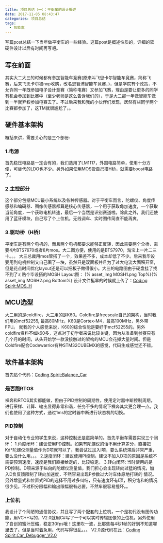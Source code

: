 ```yaml
---
title: 项目总结（一）：平衡车的设计概述
date: 2017-11-05 08:43:47
categories: 项目总结
tags:
  - 智能车
---
```

写篇post总结一下当年做平衡车的一些经验。这篇post是概述性质的，详细的软硬件设计以后有时间再写吧。

<!--more-->

## 写在前面
其实大二大三的时候都有参加智能车竞赛(原来叫飞思卡尔智能车竞赛，简称飞赛，后来飞思卡尔被nxp收购，改名恩智浦智能车竞赛..)，但是学院有个政策，不允许同一年既参加电子设计竞赛（简称电赛）又参加飞赛，理由是要让更多的同学有机会参加到比赛中（至少老师是这么告诉我们的），于是大二那一年做智能车做到一半就弃权参加电赛去了。不过后来我和我的小伙伴们发现，居然有些同学两个比赛都参加了，这TM就很尴尬了。。

## 硬件基本架构
概括来讲，需要关心的是三个部份:
### 1.电源
首先稳压电路是一定会有的，我们选用了LM1117，外围电路简单，使用十分方便，可替代的LDO也不少。另外如果使用MOS管自己搭H桥，就需要boost电路了。
### 2.主控部分
这个部分包括MCU最小系统以及各种传感器。对于平衡车而言，陀螺仪、角度传感器和编码器、图像传感器都算是核心传感器，一个用于获取角加速度，一个获取当前角度，一个获取电机转速，最后一个当然是识别赛道啦。除此之外，我们还使用了蓝牙模块，自己写了个上位机，无线调车、实时图传简直不能再爽。
### 3.驱动桥（H桥）
平衡车是有两个电机的，而且两个电机都要求能够正反转，因此需要两个全桥，需要4片BTS7970或者8片mos。大二图方便，使用的是BTS7970，淘宝上一片二三十。。。
大三总裁用mos管搭了一个，效果差不多，成本却低了不少。后来我毕设要用到电机控制又自己画了一块，虽然只是双面板并且为了过大电流大面积开窗，但是花点时间优化layout还是可以把板子做得很小。大三的电路图由于硬盘挂了找不到了:( 贴个毕设搭的MOSH Layout图：
{% asset_img MOSH1.png Top%}{% asset_img MOSH2.png Bottom%}
设计文件挺早的时候就上传了：[Coding Spirit:MOS_H](https://github.com/codingspirit/MOS_H)

## MCU选型
大二用的是coldfire，大三用的是K60。Coldfire是freescale自己的架构，当时我们用的mcf52255, 最高80MHz，K60是Cortex-M4，最高100MHz，另外带FPU。
就我的个人感觉来说，K60的综合性能是要好于mcf52255的。另外coldfire资料不如k60多，这点对于初学者来说比较关键，因为从准备到参赛只有几个月的时间，从头开始学一款没接触过的架构的MCU会花掉大量时间。但是Coldfire配合Codewarrior有种STM32CUBEMX的感觉，代码生成感觉还不错。

## 软件基本架构
首先贴个代码：[Coding Spirit:Balance_Car](https://github.com/codingspirit/Balance_Car)
### 是否跑RTOS
裸奔和RTOS其实都能做，但由于PID控制的周期性，使用定时器中断控制周期，进行采样、计算、输出显得非常和谐，任务不多的情况下裸奔其实更合理一点。我们也使用了这种方式，通过1ms的定时器中断进行状态机的切换。
### PID控制
对于自动化专业的学生来说，这种控制还是蛮简单的。首先平衡车需要实现三个闭环：
1.角度闭环：建议使用PD控制。如果有陀螺仪的话不用计算差分，直接把Kd*陀螺仪测量值作为D项就可以了。我尝试过加入I项，要么系统滞后非常严重，要么没什么用。。。
2.速度闭环：建议使用PI控制。建议不加入D项的原因是系统不需要预测速度，速度是我们直接给定的，比较稳定。
3.转向闭环: 当时使用的是PD控制。D项来源于纵向的陀螺仪测量值，我们担心会出现转向过猛的情况，加入D负反馈限制了转向加速度，不然容易出现P参数过大时车体原地打转的
情况。
另外增量式和位置式PID的选择不用过多纠结，只有速度环有I项，积分饱和的情况很少见。不过积分限幅和输出限幅很有必要，不然车很容易撞坏。。
### 上位机
我设计了个简陋的通信协议，并且写了两个配套的上位机，一个是初代没有图传功能，用VC++写的，V2.0就用C#写了一个可以实时传输图像的上位机，另外使用了自创的蜜汁压缩，稳定30fps哦！这里吹一波，比那些每4秒1帧的好到不知道哪里去了。但是当时着急用，代码写得很乱。。。
V2.0源代码在此：[Coding Spirit:Car_Debugger_V2.0](https://github.com/codingspirit/CarDebugger_V2.0)